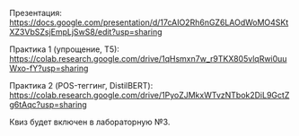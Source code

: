 Презентация: https://docs.google.com/presentation/d/17cAIO2Rh6nGZ6LAOdWoMO4SKtXZ3VbSZsjEmpLjSwS8/edit?usp=sharing 

Практика 1 (упрощение, Т5): https://colab.research.google.com/drive/1qHsmxn7w_r9TKX805vlqRwi0uuWxo-fY?usp=sharing 

Практика 2 (POS-теггинг, DistilBERT): https://colab.research.google.com/drive/1PyoZJMkxWTvzNTbok2DiL9GctZg6tAqc?usp=sharing 

Квиз будет включен в лабораторную №3.
